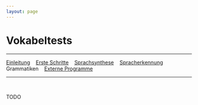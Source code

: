```yaml
---
layout: page
---
```

# Vokabeltests
---
[Einleitung](/tutorials.html) &nbsp;&nbsp; [Erste Schritte](tutorials/ersteschritte.html) &nbsp;&nbsp; [Sprachsynthese](tutorials/sprachsynthese.html) &nbsp;&nbsp; [Spracherkennung](tutorials/spracherkennung.html) &nbsp;&nbsp; Grammatiken &nbsp;&nbsp; [Externe Programme](tutorials/extprogramme.html)

---
&nbsp;

TODO



